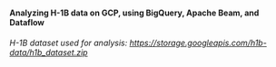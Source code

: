 #### Analyzing H-1B data on GCP, using BigQuery, Apache Beam, and Dataflow
#### 
#### 
#### 
#### 
###### H-1B dataset used for analysis: https://storage.googleapis.com/h1b-data/h1b_dataset.zip
